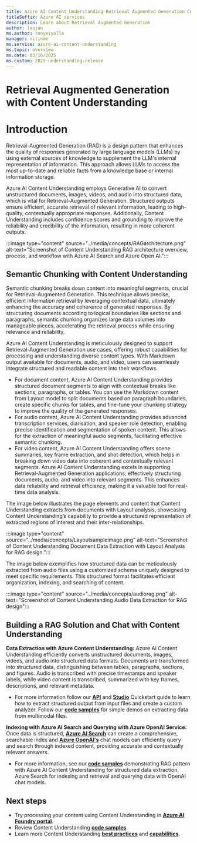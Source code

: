 ```yaml
---
title: Azure AI Content Understanding Retrieval Augmented Generation Concept
titleSuffix: Azure AI services
description: Learn about Retrieval Augmented Generation
author: laujan
ms.author: tonyeiyalla
manager: nitinme
ms.service: azure-ai-content-understanding
ms.topic: overview
ms.date: 03/16/2025
ms.custom: 2025-understanding-release
---
```

# Retrieval Augmented Generation with Content Understanding

# Introduction
Retrieval-Augmented Generation (RAG) is a design pattern that enhances the quality of responses generated by large language models (LLMs) by using external sources of knowledge to supplement the LLM's internal representation of information. This approach allows LLMs to access the most up-to-date and reliable facts from a knowledge base or internal information storage. 

Azure AI Content Understanding employs Generative AI to convert unstructured documents, images, videos, and audio into structured data, which is vital for Retrieval-Augmented Generation. Structured outputs ensure efficient, accurate retrieval of relevant information, leading to high-quality, contextually appropriate responses. Additionally, Content Understanding includes confidence scores and grounding to improve the reliability and credibility of the information, resulting in more coherent outputs.

:::image type="content" source="../media/concepts/RAGarchitecture.png" alt-text="Screenshot of Content Understanding RAG architecture overview, process, and workflow with Azure AI Search and Azure Open AI.":::

## Semantic Chunking with Content Understanding
Semantic chunking breaks down content into meaningful segments, crucial for Retrieval-Augmented Generation. This technique allows precise, efficient information retrieval by leveraging contextual data, ultimately enhancing the accuracy and coherence of generated responses. By structuring documents according to logical boundaries like sections and paragraphs, semantic chunking organizes large data volumes into manageable pieces, accelerating the retrieval process while ensuring relevance and reliability.

Azure AI Content Understanding is meticulously designed to support Retrieval-Augmented Generation use cases, offering robust capabilities for processing and understanding diverse content types. With Markdown output available for documents, audio, and video, users can seamlessly integrate structured and readable content into their workflows. 
* For document content, Azure AI Content Understanding provides structured document segments to align with contextual breaks like sections, paragraphs, or tables. You can use the Markdown content from Layout model to split documents based on paragraph boundaries, create specific chunks for tables, and fine-tune your chunking strategy to improve the quality of the generated responses.
* For audio content, Azure AI Content Understanding provides advanced transcription services, diarisation, and speaker role detection, enabling precise identification and segmentation of spoken content. This allows for the extraction of meaningful audio segments, facilitating effective semantic chunking. 
* For video content, Azure AI Content Understanding offers scene summaries, key frame extraction, and shot detection, which helps in breaking down video data into coherent and contextually relevant segments.
Azure AI Content Understanding excels in supporting Retrieval-Augmented Generation applications, effectively structuring documents, audio, and video into relevant segments. This enhances data reliability and retrieval efficiency, making it a valuable tool for real-time data analysis.

The image below illustrates the page elements and content that Content Understanding extracts from documents with Layout analysis, showcasing Content Understanding’s capability to provide a structured representation of extracted regions of interest and their inter-relationships. 

:::image type="content" source="../media/concepts/Layoutsampleimage.png" alt-text="Screenshot of Content Understanding Document Data Extraction with Layout Analysis for RAG design.":::

The image below exemplifies how structured data can be meticulously extracted from audio files using a customized schema uniquely designed to meet specific requirements. This structured format facilitates efficient organization, indexing, and searching of content.

:::image type="content" source="../media/concepts/audiorag.png" alt-text="Screenshot of Content Understanding Audio Data Extraction for RAG design":::

## Building a RAG Solution and Chat with Content Understanding
**Data Extraction with Azure Content Understanding:** Azure AI Content Understanding efficiently converts unstructured documents, images, videos, and audio into structured data formats. Documents are transformed into structured data, distinguishing between tables, paragraphs, sections, and figures. Audio is transcribed with precise timestamps and speaker labels, while video content is transcribed, summarized with key frames, descriptions, and relevant metadata. 
* For more information follow our [**API**](../quickstart/use-rest-api.md) and [**Studio**](../quickstart/use-ai-foundry.md) Quickstart guide to learn how to extract structured output from input files and create a custom analyzer. Follow our [**code samples**](https://github.com/Azure-Samples/azure-ai-content-understanding-python) for simple demos on extracting data from multimodal files.

**Indexing with Azure AI Search and Querying with Azure OpenAI Service:** Once data is structured, [**Azure AI Search**](https://learn.microsoft.com/en-us/azure/search/search-get-started-portal) can create a comprehensive, searchable index and [**Azure OpenAI's**](https://learn.microsoft.com/en-us/azure/ai-services/openai/concepts/models?tabs=global-standard%2Cstandard-chat-completions) chat models can efficiently query and search through indexed content, providing accurate and contextually relevant answers. 
* For more information, see our [**code samples**](https://github.com/Azure-Samples/azure-ai-search-with-content-understanding-python#samples) demonstrating RAG pattern with Azure AI Content Understanding for structured data extraction, Azure Search for indexing and retrieval and querying data with OpenAI chat models.

## Next steps
* Try processing your content using Content Understanding in [**Azure AI Foundry portal**](https://ai.azure.com/explore/aiservices/vision/contentunderstanding).
* Review Content Understanding [**code samples**](https://github.com/Azure-Samples/azure-ai-content-understanding-python/tree/main)
* Learn more Content Understanding [**best practices**](../concepts/best-practices.md) and [**capabilities**](../concepts/capabilities.md).
